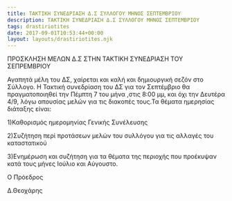 ```yaml
---
title: ΤΑΚΤΙΚΗ ΣΥΝΕΔΡΙΑΣΗ Δ.Σ ΣΥΛΛΟΓΟΥ ΜΗΝΟΣ ΣΕΠΤΕΜΒΡΙΟΥ
description: ΤΑΚΤΙΚΗ ΣΥΝΕΔΡΙΑΣΗ Δ.Σ ΣΥΛΛΟΓΟΥ ΜΗΝΟΣ ΣΕΠΤΕΜΒΡΙΟΥ
tags: drastiriotites
date: 2017-09-01T10:53:44+00:00
layout: layouts/drastiriotites.njk
---
```

ΠΡΟΣΚΛΗΣΗ ΜΕΛΩΝ Δ.Σ ΣΤΗΝ ΤΑΚΤΙΚΗ ΣΥΝΕΔΡΙΑΣΗ ΤΟΥ ΣΕΠΡΕΜΒΡΙΟΥ
<!-- excerpt -->
Αγαπητά μέλη του ΔΣ, χαίρεται και καλή και δημιουργική σεζόν στο Σύλλογο. Η Τακτική συνεδρίαση του ΔΣ για τον Σεπτέμβριο θα πραγματοποιηθεί την Πέμπτη 7 του μήνα ,στις 8:00 μμ, και όχι την Δευτέρα 4/9, λόγω απουσίας μελών για τις διακοπές τους.Τα θέματα ημερησίας διάταξης είναι:

1)Καθορισμός ημερομηνίας Γενικής Συνέλευσης

2)Συζήτηση περί προτάσεων μελών του συλλόγου για τις αλλαγές του καταστατικού

3)Ενημέρωση και συζήτηση για τα θέματα της περιοχής που προέκυψαν κατά τους μήνες Ιούλιο και Αύγουστο.

 

Ο Πρόεδρος

Δ.Θεοχάρης
